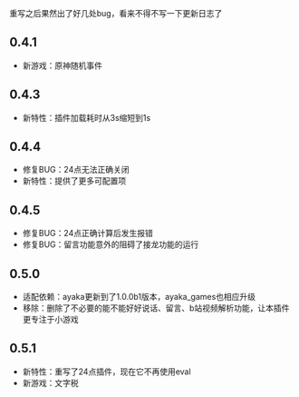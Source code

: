 重写之后果然出了好几处bug，看来不得不写一下更新日志了

## 0.4.1

- 新游戏：原神随机事件

## 0.4.3

- 新特性：插件加载耗时从3s缩短到1s

## 0.4.4

- 修复BUG：24点无法正确关闭
- 新特性：提供了更多可配置项

## 0.4.5

- 修复BUG：24点正确计算后发生报错
- 修复BUG：留言功能意外的阻碍了接龙功能的运行

## 0.5.0

- 适配依赖：ayaka更新到了1.0.0b1版本，ayaka_games也相应升级
- 移除：删除了不必要的能不能好好说话、留言、b站视频解析功能，让本插件更专注于小游戏

## 0.5.1

- 新特性：重写了24点插件，现在它不再使用eval
- 新游戏：文字税

